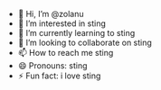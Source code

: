 - 👋 Hi, I’m @zolanu
- 👀 I’m interested in sting
- 🌱 I’m currently learning to sting
- 💞️ I’m looking to collaborate on sting
- 📫 How to reach me sting
- 😄 Pronouns: sting
- ⚡ Fun fact: i love sting

<!---
zolanu/zolanu is a ✨ special ✨ repository because its `README.md` (this file) appears on your GitHub profile.
You can click the Preview link to take a look at your changes.
--->
